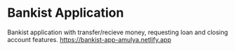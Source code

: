 # Bankist Application

Bankist application with transfer/recieve money, requesting loan and closing account features.
https://bankist-app-amulya.netlify.app

